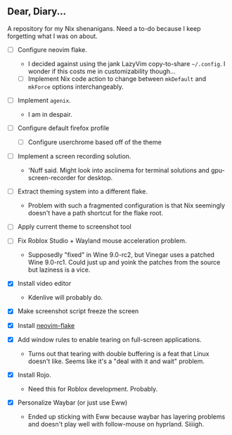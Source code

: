 ## Dear, Diary...

A repository for my Nix shenanigans.
Need a to-do because I keep forgetting
what I was on about.

- [ ] Configure neovim flake.

  - I decided against using the jank
    LazyVim copy-to-share `~/.config`.
    I wonder if this costs me in customizability though...

  - [ ] Implement Nix code action to change between `mkDefault` 
    and `mkForce` options interchangeably.

- [ ] Implement `agenix`.

  - I am in despair.

- [ ] Configure default firefox profile

  - [ ] Configure userchrome based off of
        the theme

- [ ] Implement a screen recording solution.

  - 'Nuff said. Might look into asciinema for
    terminal solutions and gpu-screen-recorder
    for desktop.

- [ ] Extract theming system into a different
      flake.

  - Problem with such a fragmented configuration is that
    Nix seemingly doesn't have a path shortcut for the
    flake root.

- [ ] Apply current theme to screenshot tool

- [ ] Fix Roblox Studio + Wayland mouse acceleration problem.

  - Supposedly "fixed" in Wine 9.0-rc2, but Vinegar uses a patched
    Wine 9.0-rc1. Could just up and yoink the patches from the source but
    laziness is a vice.

- [x] Install video editor

  - Kdenlive will probably do.

- [x] Make screenshot script freeze the screen

- [x] Install [neovim-flake](https://github.com/jordanisaacs/neovim-flake)

- [x] Add window rules to enable tearing on full-screen
      applications.

  - Turns out that tearing with double buffering is a feat
    that Linux doesn't like. Seems like it's a "deal with it and
    wait" problem.

- [x] Install Rojo.

  - Need this for Roblox development. Probably.

- [x] Personalize Waybar (or just use Eww)

  - Ended up sticking with Eww because waybar has
    layering problems and doesn't play well with follow-mouse
    on hyprland. Siiiigh.
